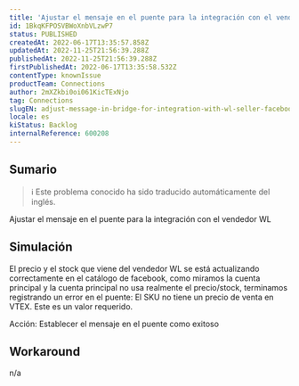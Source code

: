 ```yaml
---
title: 'Ajustar el mensaje en el puente para la integración con el vendedor WL - Facebook'
id: 1BkqKFPOSVBWoXnbVLzwP7
status: PUBLISHED
createdAt: 2022-06-17T13:35:57.858Z
updatedAt: 2022-11-25T21:56:39.288Z
publishedAt: 2022-11-25T21:56:39.288Z
firstPublishedAt: 2022-06-17T13:35:58.532Z
contentType: knownIssue
productTeam: Connections
author: 2mXZkbi0oi061KicTExNjo
tag: Connections
slugEN: adjust-message-in-bridge-for-integration-with-wl-seller-facebook
locale: es
kiStatus: Backlog
internalReference: 600208
---
```


## Sumario

>ℹ️ Este problema conocido ha sido traducido automáticamente del inglés.


Ajustar el mensaje en el puente para la integración con el vendedor WL



## Simulación


El precio y el stock que viene del vendedor WL se está actualizando correctamente en el catálogo de facebook, como miramos la cuenta principal y la cuenta principal no usa realmente el precio/stock, terminamos registrando un error en el puente: El SKU no tiene un precio de venta en VTEX. Este es un valor requerido.

Acción: Establecer el mensaje en el puente como exitoso



## Workaround


n/a

